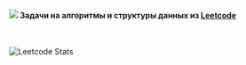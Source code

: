 #### <img src="https://img.shields.io/badge/-LeetCode-FFA116?style=for-the-badge&logo=LeetCode&logoColor=black" /> Задачи на алгоритмы и структуры данных из [Leetcode](https://leetcode.com/u/vorobyevaad/)

<br>
  
![Leetcode Stats](https://leetcard.jacoblin.cool/vorobyevaad?ext=heatmap)
